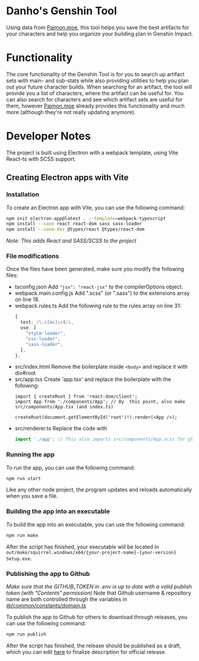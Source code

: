 # Danho's Genshin Tool
Using data from [Paimon.moe](https://paimon.moe), this tool helps you save the best artifacts for your characters and help you organize your building plan in Genshin Impact.

# Functionality
The core functionality of the Genshin Tool is for you to search up artifact sets with main- and sub-stats while also providing utilities to help you plan out your future character builds. When searching for an artifact, the tool will provide you a list of characters, where the artifact can be useful for. You can also search for characters and see which artifact sets are useful for them, however [Paimon.moe](https://paimon.moe) already provides this functionality and much more (although they're not really updating anymore).

# Developer Notes
The project is built using Electron with a webpack template, using Vite React-ts with SCSS support.

## Creating Electron apps with Vite

### Installation
To create an Electron app with Vite, you can use the following command:
```bash
npm init electron-app@latest . --template=webpack-typescript
npm install --save react react-dom sass sass-loader
npm install --save-dev @types/react @types/react-dom
```
*Note: This adds React and SASS/SCSS to the project*

### File modifications
Once the files have been generated, make sure you modify the following files:
* tsconfig.json
  Add `"jsx": "react-jsx"` to the compilerOptions object.
* webpack.main.config.js 
  Add ".scss" (or ".sass") to the extensions array on line 18.
* webpack.rules.ts
  Add the following rule to the rules array on line 31:
  ```typescript
  {
    test: /\.s[ac]ss$/i,
    use: [
      "style-loader",
      "css-loader",
      "sass-loader",
    ],
  },
  ```
* src/index.html
  Remove the boilerplate inside `<body>` and replace it with div#root
* src/app.tsx
  Create 'app.tsx' and replace the boilerplate with the following:
  ```tsx
  import { createRoot } from 'react-dom/client';
  import App from './components/App'; // By  this point, also make src/components/App.tsx (and index.ts)

  createRoot(document.getElementById('root')!).render(<App />);
  ```
* src/renderer.ts
  Replace the code with
  ```typescript
  import './app'; // This also imports src/components/App.scss for global styles. If you have a global style file elsewhere, make sure to import it here.
  ```

### Running the app
To run the app, you can use the following command:
```bash
npm run start
```
Like any other node project, the program updates and reloads automatically when you save a file.

### Building the app into an executable
To build the app into an executable, you can use the following command:
```bash
npm run make
```
After the script has finished, your executable will be located in `out/make/squirrel.windows/x64/{your-project-name}-{your-version} Setup.exe`.

### Publishing the app to Github
*Make sure that the GITHUB_TOKEN in .env is up to date with a valid publish token (with "Contents" permission)*
Note that Github username & repository name are both controlled through the variables in [@/common/constants/domain.ts](https://github.com/DanielSimonsen90/Genshin-Artifact-Helper/blob/main/src/common/constants/domain.ts)

To publish the app to Github for others to download through releases, you can use the following command:
```bash
npm run publish
```
After the script has finished, the release should be published as a draft, which you can edit [here](https://github.com/DanielSimonsen90/Genshin-Artifact-Helper/releases) to finalize description for official release.
